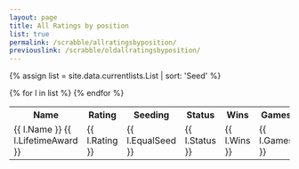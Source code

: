 ```yaml
---
layout: page
title: All Ratings by position
list: true
permalink: /scrabble/allratingsbyposition/
previouslink: /scrabble/oldallratingsbyposition/
---
```


{% assign list = site.data.currentlists.List | sort: 'Seed' %}

<table>
  <tr><th>Name</th><th>Rating</th><th>Seeding</th><th>Status</th><th>Wins</th><th>Games</th><th>%</th></tr>
  {% for l in list %}
    <tr><td class="name">{{ l.Name }} {{ l.LifetimeAward }}</td><td class="rating">{{ l.Rating }}</td><td class="seeding">{{ l.EqualSeed }}</td><td class="status">{{ l.Status }}</td><td class="wins">{{ l.Wins }}</td><td class="games">{{ l.Games }}</td><td class="percent">{{ l.PercentText }}</td></tr>
  {% endfor %}
</table>
